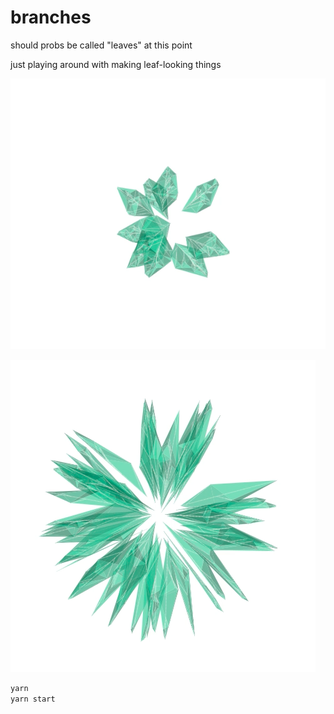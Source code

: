 # branches

should probs be called "leaves" at this point

just playing around with making leaf-looking things

![screenshot](img/leaves.png "Leaves")

![screenshot](img/leaves-2.png "Leaves 2")

```bash
yarn
yarn start
```
